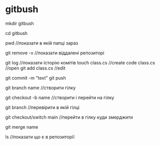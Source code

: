 # gitbush

mkdir gitbush

cd gitbush 

pwd 
//показати в якій папці зараз

git remove -v
//показати віддалені репозиторі

git log
//показати історію комітів
 touch class.cs
 //create
 code class.cs
//open
git add class.cs
//edit



git commit -m "text"
git push




git branch name
//створити гілку

git checkout -b name
//створити і перейти на гілку

git branch
//перевірити в якій гілці

git checkout/switch main
//перейти в гілку куди змерджити

git merge name

ls 
//показати що є в репозиторії
